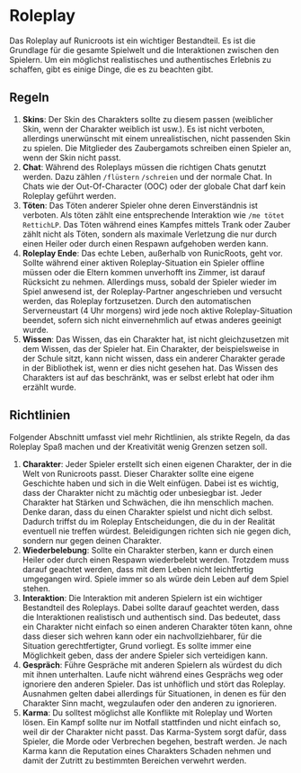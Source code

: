 # Roleplay

Das Roleplay auf Runicroots ist ein wichtiger Bestandteil. Es ist die Grundlage für die gesamte Spielwelt und die Interaktionen
zwischen den Spielern. Um ein möglichst realistisches und authentisches Erlebnis zu schaffen, gibt es einige Dinge, die es zu beachten
gibt.

## Regeln

1. **Skins**: Der Skin des Charakters sollte zu diesem passen (weiblicher Skin, wenn der Charakter weiblich ist usw.). Es ist nicht
   verboten, allerdings unerwünscht mit einem unrealistischen, nicht passenden Skin zu spielen. Die Mitglieder des Zaubergamots
   schreiben einen Spieler an, wenn der Skin nicht passt.
2. **Chat**: Während des Roleplays müssen die richtigen Chats genutzt werden. Dazu zählen `/flüstern` `/schreien` und der normale Chat.
   In Chats wie der Out-Of-Character (OOC) oder der globale Chat darf kein Roleplay geführt werden.
3. **Töten**: Das Töten anderer Spieler ohne deren Einverständnis ist verboten. Als töten zählt eine entsprechende Interaktion wie
   `/me tötet RettichLP`. Das Töten während eines Kampfes mittels Trank oder Zauber zählt nicht als Töten, sondern als maximale
   Verletzung die nur durch einen Heiler oder durch einen Respawn aufgehoben werden kann.
4. **Roleplay Ende**: Das echte Leben, außerhalb von RunicRoots, geht vor. Sollte während einer aktiven Roleplay-Situation ein Spieler
   offline müssen oder die Eltern kommen unverhofft ins Zimmer, ist darauf Rücksicht zu nehmen. Allerdings muss, sobald der Spieler
   wieder im Spiel anwesend ist, der Roleplay-Partner angeschrieben und versucht werden, das Roleplay fortzusetzen. Durch den
   automatischen Serverneustart (4 Uhr morgens) wird jede noch aktive Roleplay-Situation beendet, sofern sich nicht einvernehmlich auf
   etwas anderes geeinigt wurde.
5. **Wissen**: Das Wissen, das ein Charakter hat, ist nicht gleichzusetzen mit dem Wissen, das der Spieler hat. Ein Charakter, der
   beispielsweise in der Schule sitzt, kann nicht wissen, dass ein anderer Charakter gerade in der Bibliothek ist, wenn er dies nicht
   gesehen hat. Das Wissen des Charakters ist auf das beschränkt, was er selbst erlebt hat oder ihm erzählt wurde.

## Richtlinien

Folgender Abschnitt umfasst viel mehr Richtlinien, als strikte Regeln, da das Roleplay Spaß machen und der Kreativität wenig Grenzen
setzen soll.

1. **Charakter**: Jeder Spieler erstellt sich einen eigenen Charakter, der in die Welt von Runicroots passt. Dieser Charakter sollte
   eine eigene Geschichte haben und sich in die Welt einfügen. Dabei ist es wichtig, dass der Charakter nicht zu mächtig oder
   unbesiegbar ist. Jeder Charakter hat Stärken und Schwächen, die ihn menschlich machen. Denke daran, dass du einen Charakter spielst
   und nicht dich selbst. Dadurch triffst du im Roleplay Entscheidungen, die du in der Realität eventuell nie treffen würdest.
   Beleidigungen richten sich nie gegen dich, sondern nur gegen deinen Charakter.
2. **Wiederbelebung**: Sollte ein Charakter sterben, kann er durch einen Heiler oder durch einen Respawn wiederbelebt werden. Trotzdem
   muss darauf geachtet werden, dass mit dem Leben nicht leichtfertig umgegangen wird. Spiele immer so als würde dein Leben auf dem
   Spiel stehen.
3. **Interaktion**: Die Interaktion mit anderen Spielern ist ein wichtiger Bestandteil des Roleplays. Dabei sollte darauf geachtet
   werden, dass die Interaktionen realistisch und authentisch sind. Das bedeutet, dass ein Charakter nicht einfach so einen anderen
   Charakter töten kann, ohne dass dieser sich wehren kann oder ein nachvollziehbarer, für die Situation gerechtfertigter, Grund
   vorliegt. Es sollte immer eine Möglichkeit geben, dass der andere Spieler sich verteidigen kann.
4. **Gespräch**: Führe Gespräche mit anderen Spielern als würdest du dich mit ihnen unterhalten. Laufe nicht während eines Gesprächs
   weg oder ignoriere den anderen Spieler. Das ist unhöflich und stört das Roleplay. Ausnahmen gelten dabei allerdings für Situationen,
   in denen es für den Charakter Sinn macht, wegzulaufen oder den anderen zu ignorieren.
5. **Karma**: Du solltest möglichst alle Konflikte mit Roleplay und Worten lösen. Ein Kampf sollte nur im Notfall stattfinden und nicht
   einfach so, weil dir der Charakter nicht passt. Das Karma-System sorgt dafür, dass Spieler, die Morde oder Verbrechen begehen,
   bestraft werden. Je nach Karma kann die Reputation eines Charakters Schaden nehmen und damit der Zutritt zu bestimmten Bereichen
   verwehrt werden.
